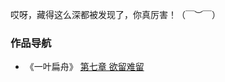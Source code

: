 哎呀，藏得这么深都被发现了，你真厉害！（￣︶￣）

### 作品导航
* 《一叶扁舟》 [第七章 欲留难留](https://github.com/chinnsyouki/novel/blob/main/leaf/chapter07.md)
    